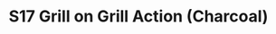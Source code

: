 ---
title: S17 Grill on Grill Action (Charcoal)
permalink: "/teams/s17-charcoal"
teamslug: s17-charcoal
members:
- Stephen Tackney - Captain
- Roy Fillyaw - QB
- Barry Mauck
- Chris Meadows
- Chris McCould
- CT LeClair
- Jared Lucas
- Jorge Membreno
- Justin Parker
- Matt Hunter
- Matthew Shailer
- Stephanie McDaniel
- Tucker Biffel
teamid: 6689
name: S17 Grill on Grill Action
color: Charcoal
division: ''
---